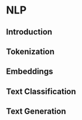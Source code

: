 # NLP

## Introduction

## Tokenization

## Embeddings

## Text Classification

## Text Generation




